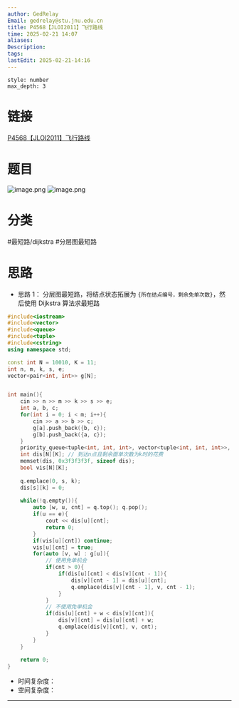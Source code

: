 ```yaml
---
author: GedRelay
Email: gedrelay@stu.jnu.edu.cn
title: P4568【JLOI2011】飞行路线
time: 2025-02-21 14:07
aliases: 
Description: 
tags: 
lastEdit: 2025-02-21-14:16
---
```


```toc
style: number
max_depth: 3
```

# 链接
[P4568【JLOI2011】飞行路线](https://www.luogu.com.cn/problem/P4568) 

# 题目
![image.png](https://ged-pic-bed.oss-cn-guangzhou.aliyuncs.com/img/202502211408139.png)
![image.png](https://ged-pic-bed.oss-cn-guangzhou.aliyuncs.com/img/202502211408028.png)


# 分类
#最短路/dijkstra #分层图最短路 

# 思路
- 思路 1：
分层图最短路，将结点状态拓展为 `{所在结点编号，剩余免单次数}`，然后使用 Dijkstra 算法求最短路


```cpp
#include<iostream>
#include<vector>
#include<queue>
#include<tuple>
#include<cstring>
using namespace std;

const int N = 10010, K = 11;
int n, m, k, s, e;
vector<pair<int, int>> g[N];


int main(){
    cin >> n >> m >> k >> s >> e;
    int a, b, c;
    for(int i = 0; i < m; i++){
        cin >> a >> b >> c;
        g[a].push_back({b, c});
        g[b].push_back({a, c});
    }
    priority_queue<tuple<int, int, int>, vector<tuple<int, int, int>>, greater<>> q; // {w, v, k} 权重，目标点，剩余免单次数
    int dis[N][K]; // 到达n点且剩余面单次数为k时的花费
    memset(dis, 0x3f3f3f3f, sizeof dis);
    bool vis[N][K];
    
    q.emplace(0, s, k);
    dis[s][k] = 0;
    
    while(!q.empty()){
        auto [w, u, cnt] = q.top(); q.pop();
        if(u == e){
            cout << dis[u][cnt];
            return 0;
        }
        if(vis[u][cnt]) continue;
        vis[u][cnt] = true;
        for(auto [v, w] : g[u]){
            // 使用免单机会
            if(cnt > 0){
                if(dis[u][cnt] < dis[v][cnt - 1]){
                    dis[v][cnt - 1] = dis[u][cnt];
                    q.emplace(dis[v][cnt - 1], v, cnt - 1);
                }
            }
            // 不使用免单机会
            if(dis[u][cnt] + w < dis[v][cnt]){
                dis[v][cnt] = dis[u][cnt] + w;
                q.emplace(dis[v][cnt], v, cnt);
            }
        }
    }
    
    return 0;
}
```


- 时间复杂度：
- 空间复杂度：


---

